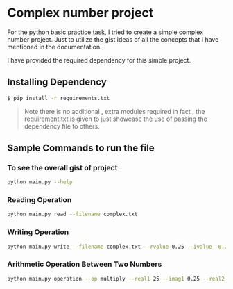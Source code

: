 # Complex number project

For the python basic practice task, I tried to create a simple complex number project. Just to utilize the gist ideas of all the concepts that I have mentioned in the documentation.

I have provided the required dependency for this simple project. 

## Installing Dependency

```bash
$ pip install -r requirements.txt 
```

> Note there is no additional , extra modules required in fact , the requirement.txt is given to just showcase the use of passing the dependency file to others.


## Sample Commands to run the file

### To see the overall gist of project

```bash
python main.py --help
```


### Reading Operation
```bash
python main.py read --filename complex.txt
```

### Writing Operation
```bash
python main.py write --filename complex.txt --rvalue 0.25 --ivalue -0.25
```

### Arithmetic Operation Between Two Numbers
```bash
python main.py operation --op multiply --real1 25 --imag1 0.25 --real2 0.35 --imag2 0.31
```
